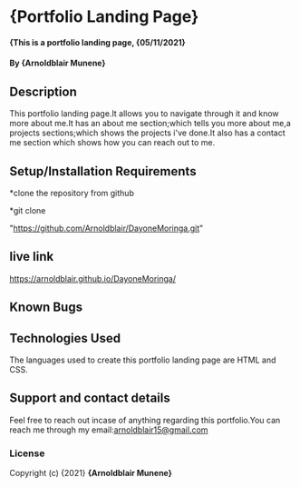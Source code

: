 # {Portfolio Landing Page}
#### {This is a portfolio landing page, {05/11/2021}
#### By **{Arnoldblair Munene}**
## Description
This portfolio landing page.It allows you to navigate through it and know more about me.It has an about me section;which tells you more about me,a projects sections;which shows the projects i've done.It also has a contact me section which shows how you can reach out to me. 
## Setup/Installation Requirements
*clone the repository from github

*git clone

 "https://github.com/Arnoldblair/DayoneMoringa.git"

## live link

https://arnoldblair.github.io/DayoneMoringa/

## Known Bugs

## Technologies Used
The languages used to create this portfolio landing page are HTML and CSS.

## Support and contact details
Feel free to reach out incase of anything regarding this portfolio.You can reach me through my email:arnoldblair15@gmail.com
### License

Copyright (c) {2021} **{Arnoldblair Munene}**
